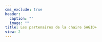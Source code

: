 ```yaml
---
cms_exclude: true
header:
  caption: ""
  image: ""
title: Les partenaires de la chaire SAGID+
view: 2
---
```

